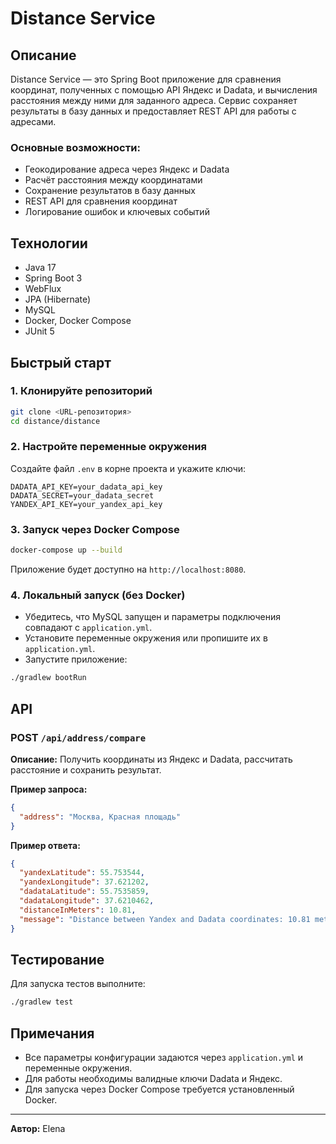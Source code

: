 # Distance Service

## Описание

Distance Service — это Spring Boot приложение для сравнения координат, полученных с помощью API Яндекс и Dadata, и вычисления расстояния между ними для заданного адреса. Сервис сохраняет результаты в базу данных и предоставляет REST API для работы с адресами.

### Основные возможности:
- Геокодирование адреса через Яндекс и Dadata
- Расчёт расстояния между координатами
- Сохранение результатов в базу данных
- REST API для сравнения координат
- Логирование ошибок и ключевых событий

## Технологии
- Java 17
- Spring Boot 3
- WebFlux
- JPA (Hibernate)
- MySQL
- Docker, Docker Compose
- JUnit 5

## Быстрый старт

### 1. Клонируйте репозиторий
```bash
git clone <URL-репозитория>
cd distance/distance
```

### 2. Настройте переменные окружения
Создайте файл `.env` в корне проекта и укажите ключи:
```
DADATA_API_KEY=your_dadata_api_key
DADATA_SECRET=your_dadata_secret
YANDEX_API_KEY=your_yandex_api_key
```

### 3. Запуск через Docker Compose
```bash
docker-compose up --build
```

Приложение будет доступно на `http://localhost:8080`.

### 4. Локальный запуск (без Docker)
- Убедитесь, что MySQL запущен и параметры подключения совпадают с `application.yml`.
- Установите переменные окружения или пропишите их в `application.yml`.
- Запустите приложение:
```bash
./gradlew bootRun
```

## API

### POST `/api/address/compare`
**Описание:** Получить координаты из Яндекс и Dadata, рассчитать расстояние и сохранить результат.

**Пример запроса:**
```json
{
  "address": "Москва, Красная площадь"
}
```

**Пример ответа:**
```json
{
  "yandexLatitude": 55.753544,
  "yandexLongitude": 37.621202,
  "dadataLatitude": 55.7535859,
  "dadataLongitude": 37.6210462,
  "distanceInMeters": 10.81,
  "message": "Distance between Yandex and Dadata coordinates: 10.81 meters"
}
```

## Тестирование

Для запуска тестов выполните:
```bash
./gradlew test
```

## Примечания
- Все параметры конфигурации задаются через `application.yml` и переменные окружения.
- Для работы необходимы валидные ключи Dadata и Яндекс.
- Для запуска через Docker Compose требуется установленный Docker.

---

**Автор:** Elena 